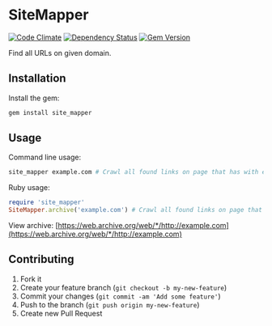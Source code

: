 # SiteMapper
[![Code Climate](https://codeclimate.com/github/buren/site_mapper.png)](https://codeclimate.com/github/buren/site_mapper) [![Dependency Status](https://gemnasium.com/buren/site_mapper.svg)](https://gemnasium.com/buren/site_mapper)
 [![Gem Version](https://badge.fury.io/rb/site_mapper.svg)](http://badge.fury.io/rb/site_mapper)

Find all URLs on given domain.

## Installation
Install the gem:
```bash
gem install site_mapper
```

## Usage

Command line usage:
```bash
site_mapper example.com # Crawl all found links on page that has with example.com domain
```

Ruby usage:
```ruby
require 'site_mapper'
SiteMapper.archive('example.com') # Crawl all found links on page that has with example.com domain
```

View archive: [https://web.archive.org/web/*/http://example.com](https://web.archive.org/web/*/http://example.com)

## Contributing

1. Fork it
2. Create your feature branch (`git checkout -b my-new-feature`)
3. Commit your changes (`git commit -am 'Add some feature'`)
4. Push to the branch (`git push origin my-new-feature`)
5. Create new Pull Request
